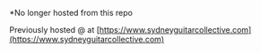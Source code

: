 *No longer hosted from this repo

Previously hosted @ at [https://www.sydneyguitarcollective.com](https://www.sydneyguitarcollective.com)
